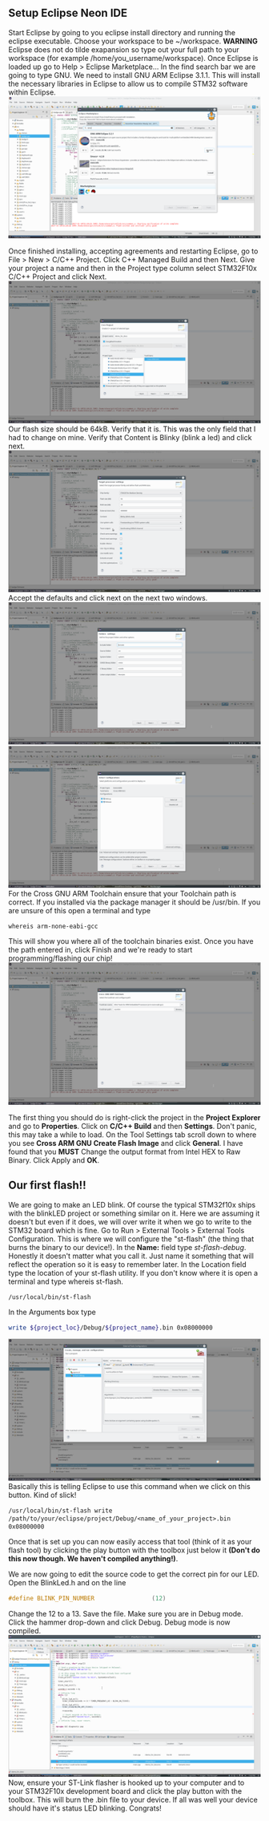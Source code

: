 
## Setup Eclipse Neon IDE
Start Eclipse by going to you eclipse install directory and running the eclipse
executable. Choose your workspace to be ~/workspace. **WARNING** Eclipse does
not do tilde exapansion so type out your full path to your workspace (for
example /home/you\_username/workspace). Once Eclipse is loaded up go to Help >
Eclipse Marketplace... In the find search bar we are going to type GNU. We need
to install GNU ARM Eclipse 3.1.1. This will install the necessary libraries in
Eclipse to allow us to compile STM32 software within Eclipse. 
![eclipse-marketplace](images/gnu_eclipse_marketplace.png)

Once finished installing, accepting agreements and restarting Eclipse, go to
File > New > C/C++ Project. Click C++ Managed Build and then Next. Give your
project a name and then in the Project type column select STM32F10x C/C++
Project and click Next. 
![eclipse-new-project00](images/eclipse_make_new_project00.png)
Our flash size should be 64kB. Verify that it is. This
was the only field that I had to change on mine. Verify that Content is Blinky
(blink a led) and click next. 
![eclipse-new-project01](images/eclipse_make_new_project01.png)
Accept the defaults and click next on the next two
windows. 
![eclipse-new-project02](images/eclipse_make_new_project02.png)
![eclipse-new-project03](images/eclipse_make_new_project03.png)
For the Cross GNU ARM Toolchain ensure that your Toolchain path is
correct. If you installed via the package manager it should be /usr/bin. If you
are unsure of this open a terminal and type
```
whereis arm-none-eabi-gcc
```
This will show you where all of the toolchain binaries exist. Once you have the
path entered in, click Finish and we're ready to start programming/flashing our
chip!
![eclipse-new-project04](images/eclipse_make_new_project04.png)

The first thing you should do is right-click the project in the **Project
Explorer** and go to **Properties**. Click on **C/C++ Build** and then
**Settings**. Don't panic, this may take a while to load. On the Tool Settings
tab scroll down to where you see **Cross ARM GNU Create Flash Image** and click
**General**. I have found that you **MUST** Change the output format from Intel
HEX to Raw Binary.  Click Apply and **OK**.

## Our first flash!!
We are going to make an LED blink. Of course the typical STM32f10x ships with
the blinkLED project or something similar on it. Here we are assuming it doesn't
but even if it does, we will over write it when we go to write to the STM32
board which is fine. Go to Run > External Tools > External Tools Configuration.
This is where we will configure the "st-flash" (the thing that burns the binary
to our device!). In the **Name:** field type _st-flash-debug_. Honestly it doesn't
matter what you call it. Just name it something that will reflect the operation
so it is easy to remember later. In the Location field type the location of your
st-flash utility. If you don't know where it is open a terminal and type whereis
st-flash.
```
/usr/local/bin/st-flash
```
In the Arguments box type
```bash
write ${project_loc}/Debug/${project_name}.bin 0x08000000
```
![eclipse-external-tools-config](images/eclipse_external_tools_config.png)
Basically this is telling Eclipse to use this command when we click on this
button. Kind of slick!
```
/usr/local/bin/st-flash write /path/to/your/eclipse/project/Debug/<name_of_your_project>.bin 0x08000000
```
Once that is set up you can now easily access that tool (think of it as your
flash tool) by clicking the play button with the toolbox just below it **(Don't do
this now though. We haven't compiled anything!)**.

We are now going to edit the source code to get the correct pin for our LED.
Open the BlinkLed.h and on the line
```c
#define BLINK_PIN_NUMBER                (12)
```
Change the 12 to a 13. Save the file. Make sure you are in Debug mode. Click the
hammer drop-down and click Debug. Debug mode is now compiled. 
![eclipse-debug-hammer](images/eclipse_debug_hammer.png)
Now, ensure your ST-Link flasher is hooked up to your computer and to your
STM32F10x development board and click the play button with the toolbox. This
will burn the .bin file to your device. If all was well your device should have
it's status LED blinking.  Congrats!
